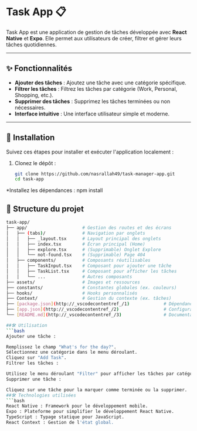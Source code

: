 # Task App 📋

Task App est une application de gestion de tâches développée avec **React Native** et **Expo**. Elle permet aux utilisateurs de créer, filtrer et gérer leurs tâches quotidiennes.

---

## ✨ Fonctionnalités

- **Ajouter des tâches** : Ajoutez une tâche avec une catégorie spécifique.
- **Filtrer les tâches** : Filtrez les tâches par catégorie (Work, Personal, Shopping, etc.).
- **Supprimer des tâches** : Supprimez les tâches terminées ou non nécessaires.
- **Interface intuitive** : Une interface utilisateur simple et moderne.

---

## 🚀 Installation

Suivez ces étapes pour installer et exécuter l'application localement :

1. Clonez le dépôt :
   ```bash
   git clone https://github.com/nasrallah49/task-manager-app.git
   cd task-app
*Installez les dépendances :
  npm install

## 📂 Structure du projet
```bash
task-app/
├── app/                     # Gestion des routes et des écrans
│   ├── (tabs)/              # Navigation par onglets
│   │   ├── _layout.tsx      # Layout principal des onglets
│   │   ├── index.tsx        # Écran principal (Home)
│   │   ├── explore.tsx      # (Supprimable) Onglet Explore
│   │   └── not-found.tsx    # (Supprimable) Page 404
│   ├── components/          # Composants réutilisables
│   │   ├── TaskInput.tsx    # Composant pour ajouter une tâche
│   │   ├── TaskList.tsx     # Composant pour afficher les tâches
│   │   └── ...              # Autres composants
├── assets/                  # Images et ressources
├── constants/               # Constantes globales (ex. couleurs)
├── hooks/                   # Hooks personnalisés
├── Context/                 # Gestion du contexte (ex. tâches)
├── [package.json](http://_vscodecontentref_/1)             # Dépendances et scripts
├── [app.json](http://_vscodecontentref_/2)                 # Configuration Expo
└── [README.md](http://_vscodecontentref_/3)                # Documentation du projet

##🛠️ Utilisation
```bash
Ajouter une tâche :

Remplissez le champ "What's for the day?".
Sélectionnez une catégorie dans le menu déroulant.
Cliquez sur "Add Task".
Filtrer les tâches :

Utilisez le menu déroulant "Filter" pour afficher les tâches par catégorie.
Supprimer une tâche :

Cliquez sur une tâche pour la marquer comme terminée ou la supprimer.
##🛠️ Technologies utilisées
```bash
React Native : Framework pour le développement mobile.
Expo : Plateforme pour simplifier le développement React Native.
TypeScript : Typage statique pour JavaScript.
React Context : Gestion de l'état global.
